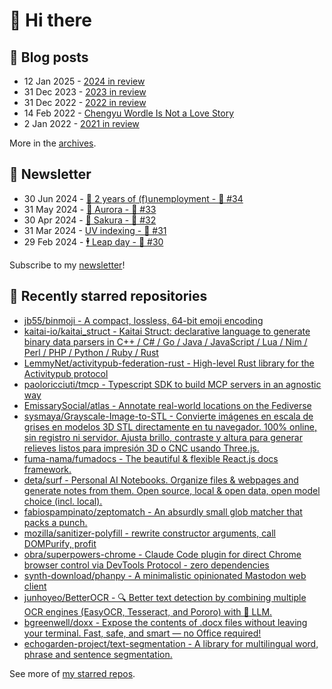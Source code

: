 # 👋 Hi there

## 📝 Blog posts

<!-- feed start -->
- 12 Jan 2025 - [2024 in review](https://cheeaun.com/blog/2025/01/2024-in-review/)
- 31 Dec 2023 - [2023 in review](https://cheeaun.com/blog/2023/12/2023-in-review/)
- 31 Dec 2022 - [2022 in review](https://cheeaun.com/blog/2022/12/2022-in-review/)
- 14 Feb 2022 - [Chengyu Wordle Is Not a Love Story](https://cheeaun.com/blog/2022/02/chengyu-wordle-is-not-a-love-story/)
- 2 Jan 2022 - [2021 in review](https://cheeaun.com/blog/2022/01/2021-in-review/)
<!-- feed end -->

More in the [archives](https://cheeaun.com/blog/archives/).

## 📰 Newsletter

<!-- newsletter start -->
- 30 Jun 2024 - [🎂 2 years of (f)unemployment - 🥫 #34](https://cheeaun.substack.com/p/2-years-of-funemployment-34)
- 31 May 2024 - [🌌 Aurora - 🥫 #33](https://cheeaun.substack.com/p/aurora-33)
- 30 Apr 2024 - [🌸 Sakura - 🥫 #32](https://cheeaun.substack.com/p/sakura-32)
- 31 Mar 2024 - [UV indexing - 🥫 #31](https://cheeaun.substack.com/p/uv-indexing-31)
- 29 Feb 2024 - [🕴️ Leap day - 🥫 #30](https://cheeaun.substack.com/p/leap-day-30)
<!-- newsletter end -->

Subscribe to my [newsletter](https://cheeaun.substack.com/)!

## 🌟 Recently starred repositories

<!-- starred repos start -->
- [jb55/binmoji - A compact, lossless, 64-bit emoji encoding](https://github.com/jb55/binmoji)
- [kaitai-io/kaitai_struct - Kaitai Struct: declarative language to generate binary data parsers in C++ / C# / Go / Java / JavaScript / Lua / Nim / Perl / PHP / Python / Ruby / Rust](https://github.com/kaitai-io/kaitai_struct)
- [LemmyNet/activitypub-federation-rust - High-level Rust library for the Activitypub protocol](https://github.com/LemmyNet/activitypub-federation-rust)
- [paoloricciuti/tmcp - Typescript SDK to build MCP servers in an agnostic way](https://github.com/paoloricciuti/tmcp)
- [EmissarySocial/atlas - Annotate real-world locations on the Fediverse](https://github.com/EmissarySocial/atlas)
- [sysmaya/Grayscale-Image-to-STL - Convierte imágenes en escala de grises en modelos 3D STL directamente en tu navegador. 100% online, sin registro ni servidor. Ajusta brillo, contraste y altura para generar relieves listos para impresión 3D o CNC usando Three.js.](https://github.com/sysmaya/Grayscale-Image-to-STL)
- [fuma-nama/fumadocs - The beautiful & flexible React.js docs framework.](https://github.com/fuma-nama/fumadocs)
- [deta/surf - Personal AI Notebooks. Organize files & webpages and generate notes from them. Open source, local & open data, open model choice (incl. local).](https://github.com/deta/surf)
- [fabiospampinato/zeptomatch - An absurdly small glob matcher that packs a punch.](https://github.com/fabiospampinato/zeptomatch)
- [mozilla/sanitizer-polyfill - rewrite constructor arguments, call DOMPurify, profit](https://github.com/mozilla/sanitizer-polyfill)
- [obra/superpowers-chrome - Claude Code plugin for direct Chrome browser control via DevTools Protocol - zero dependencies](https://github.com/obra/superpowers-chrome)
- [synth-download/phanpy - A minimalistic opinionated Mastodon web client](https://github.com/synth-download/phanpy)
- [junhoyeo/BetterOCR - 🔍 Better text detection by combining multiple OCR engines (EasyOCR, Tesseract, and Pororo) with 🧠 LLM.](https://github.com/junhoyeo/BetterOCR)
- [bgreenwell/doxx - Expose the contents of .docx files without leaving your terminal. Fast, safe, and smart — no Office required!](https://github.com/bgreenwell/doxx)
- [echogarden-project/text-segmentation - A library for multilingual word, phrase and sentence segmentation.](https://github.com/echogarden-project/text-segmentation)
<!-- starred repos end -->

See more of [my starred repos](https://github.com/stars/cheeaun/).
